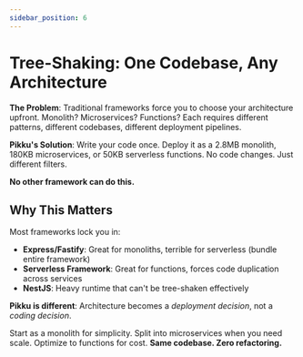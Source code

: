 ```yaml
---
sidebar_position: 6
---
```


# Tree-Shaking: One Codebase, Any Architecture

**The Problem**: Traditional frameworks force you to choose your architecture upfront. Monolith? Microservices? Functions? Each requires different patterns, different codebases, different deployment pipelines.

**Pikku's Solution**: Write your code once. Deploy it as a 2.8MB monolith, 180KB microservices, or 50KB serverless functions. No code changes. Just different filters.

**No other framework can do this.**

## Why This Matters

Most frameworks lock you in:

- **Express/Fastify**: Great for monoliths, terrible for serverless (bundle entire framework)
- **Serverless Framework**: Great for functions, forces code duplication across services
- **NestJS**: Heavy runtime that can't be tree-shaken effectively

**Pikku is different**: Architecture becomes a *deployment decision*, not a *coding decision*.

Start as a monolith for simplicity. Split into microservices when you need scale. Optimize to functions for cost. **Same codebase. Zero refactoring.**
